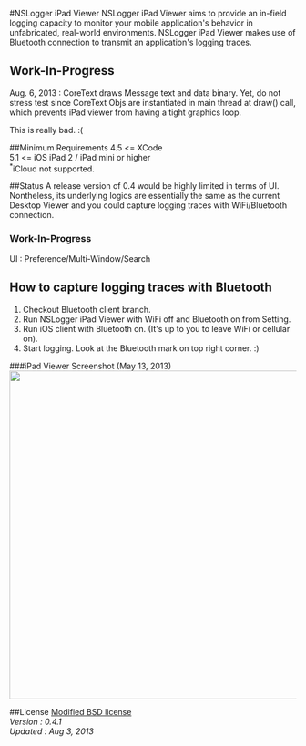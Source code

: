 #NSLogger iPad Viewer
NSLogger iPad Viewer aims to provide an in-field logging capacity to monitor your mobile application's behavior in unfabricated, real-world environments. NSLogger iPad Viewer makes use of Bluetooth connection to transmit an application's logging traces.

## Work-In-Progress

Aug. 6, 2013 : CoreText draws Message text and data binary. Yet, do not stress test since CoreText Objs are instantiated in main thread at draw() call, which prevents iPad viewer from having a tight graphics loop.  
  
This is really bad. :(  


##Minimum Requirements
4.5 <= XCode   
5.1 <= iOS 
iPad 2 / iPad mini or higher  
<sup>*</sup>iCloud not supported.

##Status
A release version of 0.4 would be highly limited in terms of UI. Nontheless, its underlying logics are essentially the same as the current Desktop Viewer and you could capture logging traces with WiFi/Bluetooth connection.    

### Work-In-Progress
UI : Preference/Multi-Window/Search

## How to capture logging traces with Bluetooth
1. Checkout Bluetooth client branch.
2. Run NSLogger iPad Viewer with WiFi off and Bluetooth on from Setting.  
3. Run iOS client with Bluetooth on. (It's up to you to leave WiFi or cellular on).        
4. Start logging. Look at the Bluetooth mark on top right corner. :)  
 
###iPad Viewer Screenshot (May 13, 2013)
<img width="576" src="https://raw.github.com/fpillet/NSLogger/master/Screenshots/ipad_viewer_13_05_11.png" />

##License
[Modified BSD license](https://github.com/fpillet/NSLogger/blob/master/iPad%20Viewer/LICENSE)   
_Version : 0.4.1_  
_Updated : Aug 3, 2013_
